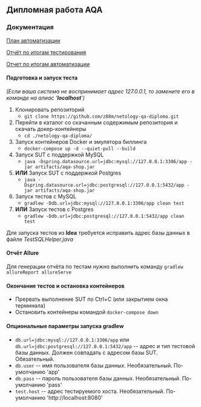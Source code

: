 ## Дипломная работа AQA

### Документация
[План автоматизации](https://github.com/z88m/netology-qa-diploma/blob/master/docs/Plan.md)

[Отчёт по итогам тестирования](https://github.com/z88m/netology-qa-diploma/blob/master/docs/Report.md)

[Отчет по итогам автоматизации](https://github.com/z88m/netology-qa-diploma/blob/master/docs/Summary.md)

#### Подготовка и запуск теста

_(Если ваша система не воспринимает адрес 127.0.0.1, то замените его в команде на алиас '__localhost__')_

1. Клонировать репозиторий
    * ```git clone https://github.com/z88m/netology-qa-diploma.git```
1. Перейти в каталог со скачанным содержимым репозитория и скачать докер-контейнеры
    * ```cd ./netology-qa-diploma/```
1. Запуск контейнеров Docker и эмулятора биллинга
    * ```docker-compose up -d --quiet-pull --build```
1. Запуск SUT с поддержкой MySQL
   * ```java -Dspring.datasource.url=jdbc:mysql://127.0.0.1:3306/app -jar artifacts/aqa-shop.jar```
1. **ИЛИ** Запуск SUT с поддержкой Postgres
   * ```java -Dspring.datasource.url=jdbc:postgresql://127.0.0.1:5432/app -jar artifacts/aqa-shop.jar```
1. Запуск тестов с MySQL
   * ```gradlew -Ddb.url=jdbc:mysql://127.0.0.1:3306/app clean test```
1. **ИЛИ** Запуск тестов с Postgres
   * ```gradlew -Ddb.url=jdbc:postgresql://127.0.0.1:5432/app clean test```

Для запуска тестов из **Idea** требуется исправить адрес базы данных в файле *TestSQLHelper.java*

#### Отчёт Allure
Для генерации отчёта по тестам нужно выполнить команду ```gradlew allureReport allureServe```

#### Окончание тестов и остановка контейнеров

   * Прервать выполнение SUT по Ctrl+C (или закрытием окна терминала)
   * Остановить контейнеры командой ```docker-compose down```

#### Опциональные параметры запуска gradlew

   *  ```db.url=jdbc:mysql://127.0.0.1:3306/app``` или ```db.url=jdbc:postgresql://127.0.0.1:5432/app``` -- адрес и тип тестовой базы данных. Должен совпадать с адресом базы SUT. Обязательный.
   *  ```db.user``` -- имя пользователя базы данных. Необязательный. По-умолчанию 'app'
   * ```db.pass``` -- пароль пользователя базы данных. Необязательный. По-умолчанию 'pass'
   * ```test.host``` -- адрес тестируемого хоста. Необязательный. По-умолчанию 'http://localhost:8080'
